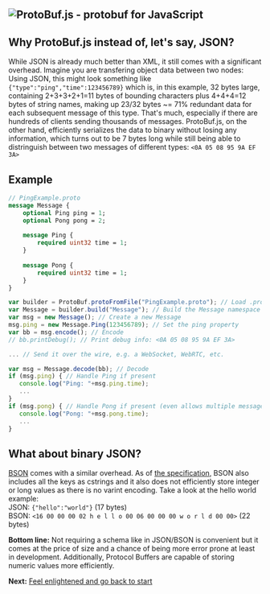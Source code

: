 ![ProtoBuf.js - protobuf for JavaScript](https://raw.github.com/dcodeIO/ProtoBuf.js/master/ProtoBuf.png)
-----

Why ProtoBuf.js instead of, let's say, JSON?
--------------------------------------------
While JSON is already much better than XML, it still comes with a significant overhead. Imagine you are transfering object data between two nodes: Using JSON, this might look something like `{"type":"ping","time":123456789}` which is, in this example, 32 bytes large, containing 2+3+3+2+1=11 bytes of bounding characters plus 4+4+4=12 bytes of string names, making up 23/32 bytes ~= 71% redundant data for each subsequent message of this type. That's much, especially if there are hundreds of clients sending thousands of messages. ProtoBuf.js, on the other hand, efficiently serializes the data to binary without losing any information, which turns out to be 7 bytes long while still being able to distringuish between two messages of different types: `<0A 05 08 95 9A EF 3A>`

Example
-------
```protobuf
// PingExample.proto
message Message {
    optional Ping ping = 1;
    optional Pong pong = 2;
    
    message Ping {
        required uint32 time = 1;
    }
    
    message Pong {
        required uint32 time = 1;
    }
}
```

```js
var builder = ProtoBuf.protoFromFile("PingExample.proto"); // Load .proto file
var Message = builder.build("Message"); // Build the Message namespace
var msg = new Message(); // Create a new Message
msg.ping = new Message.Ping(123456789); // Set the ping property
var bb = msg.encode(); // Encode
// bb.printDebug(); // Print debug info: <0A 05 08 95 9A EF 3A>

... // Send it over the wire, e.g. a WebSocket, WebRTC, etc.

var msg = Message.decode(bb); // Decode
if (msg.ping) { // Handle Ping if present
   console.log("Ping: "+msg.ping.time);
   ...
}
if (msg.pong) { // Handle Pong if present (even allows multiple message types at once in this example)
   console.log("Pong: "+msg.pong.time);
   ...
}
```

What about binary JSON?
-----------------------
[BSON](http://bsonspec.org)  comes with a similar overhead. As of [the specification](http://bsonspec.org/#/specification), BSON also includes all the keys as cstrings and it also does not efficiently store integer or long values as there is no varint encoding. Take a look at the hello world example:  
JSON: `{"hello":"world"}` (17 bytes)  
BSON: `<16 00 00 00 02 h e l l o 00 06 00 00 00 w o r l d 00 00>` (22 bytes)

**Bottom line:** Not requiring a schema like in JSON/BSON is convenient but it comes at the price of size and a chance of being more error prone at least in development. Additionally, Protocol Buffers are capable of storing numeric values more efficiently.

**Next:** [Feel enlightened and go back to start](https://github.com/dcodeIO/ProtoBuf.js/wiki)